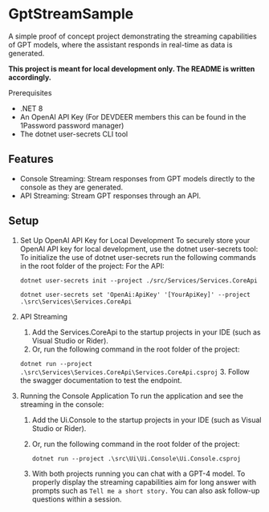 # GptStreamSample

A simple proof of concept project demonstrating the streaming capabilities of GPT models, where the assistant responds in real-time as data is generated.

**This project is meant for local development only. The README is written accordingly.**

Prerequisites

- .NET 8
- An OpenAI API Key (For DEVDEER members this can be found in the 1Password password manager)
- The dotnet user-secrets CLI tool

## Features

- Console Streaming: Stream responses from GPT models directly to the console as they are generated.
- API Streaming: Stream GPT responses through an API.

## Setup

1.  Set Up OpenAI API Key for Local Development
    To securely store your OpenAI API key for local development, use the dotnet user-secrets tool:
    To initialize the use of dotnet user-secrets run the following commands in the root folder of the project:
    For the API:
    
    `dotnet user-secrets init --project ./src/Services/Services.CoreApi`

    `dotnet user-secrets set 'OpenAi:ApiKey' '[YourApiKey]' --project .\src\Services\Services.CoreApi`

3.  API Streaming

    1. Add the Services.CoreApi to the startup projects in your IDE (such as Visual Studio or Rider).
    2. Or, run the following command in the root folder of the project: 

    `dotnet run --project .\src\Services\Services.CoreApi\Services.CoreApi.csproj`
    3. Follow the swagger documentation to test the endpoint.

5.  Running the Console Application
    To run the application and see the streaming in the console:
    1. Add the Ui.Console to the startup projects in your IDE (such as Visual Studio or Rider).
    2. Or, run the following command in the root folder of the project:

       `dotnet run --project .\src\Ui\Ui.Console\Ui.Console.csproj`
    3. With both projects running you can chat with a GPT-4 model. To properly display the streaming capabilities aim for long answer with prompts such as `Tell me a short story.`
       You can also ask follow-up questions within a session.
